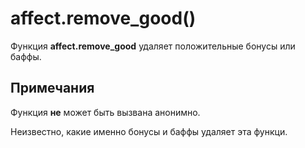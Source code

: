 # affect.remove_good()
Функция **affect.remove_good** удаляет положительные бонусы или баффы.

## Примечания
Функция **не** может быть вызвана анонимно.

Неизвестно, какие именно бонусы и баффы удаляет эта функци.